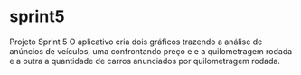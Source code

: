 # sprint5
Projeto Sprint 5
O aplicativo cria dois gráficos trazendo a análise de anúncios de veículos, uma confrontando preço e e a quilometragem rodada
e a outra a quantidade de carros anunciados por quilometragem rodada.